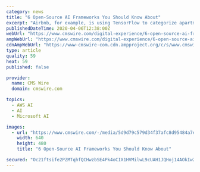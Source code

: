 ```yaml
---
category: news
title: "6 Open-Source AI Frameworks You Should Know About"
excerpt: "Airbnb, for example, is using TensorFlow to categorize apartment listing photos to ensure they accurately represent a particular space. Amazon recently open sourced Amazon SageMaker Neo, a feature of its machine learning platform, as a service offering. The newly released Neo-AI project code will enable AI developers to train machine learning ..."
publishedDateTime: 2020-04-06T12:38:00Z
webUrl: "https://www.cmswire.com/digital-experience/6-open-source-ai-frameworks-you-should-know-about/"
ampWebUrl: "https://www.cmswire.com/digital-experience/6-open-source-ai-frameworks-you-should-know-about/amp/"
cdnAmpWebUrl: "https://www-cmswire-com.cdn.ampproject.org/c/s/www.cmswire.com/digital-experience/6-open-source-ai-frameworks-you-should-know-about/amp/"
type: article
quality: 59
heat: 59
published: false

provider:
  name: CMS Wire
  domain: cmswire.com

topics:
  - AWS AI
  - AI
  - Microsoft AI

images:
  - url: "https://www.cmswire.com/-/media/5d9d79c579d34f37afc8d95484a7ebf5.ashx?mw=1024"
    width: 640
    height: 480
    title: "6 Open-Source AI Frameworks You Should Know About"

secured: "Oc21ftsife2PZMTqhfQCHwzbSE4Pk4oCIX1HVMilwL9cUAH1JQHoj14AOkIw2fBNjElinxqotMx6BNCJoVQl0t2TJYDO5FPZssJ1cZF2NxJcgeccxynbU/9W3BOZUE1wGY6uJeX7e4IJeCNlLR4IAAwn1UqQbYrFqvFWwi34F/pc5uYT1bpl7RttKRlH9ImaEFo631pBZHYoLlRNM4h+LGe7M+Lh4G0UU6aexby/fIdUIYZrYfBGxbNWW6Ww5lt98esYEYzyd3mlZE+ZyMaVf88G/SPbwo7RnpH5pkr2ilL+vWNVB2blM6I66mGSfO1/dWu2lHZDDHKznNA3m74ToPhS+yxpmeSXd2hR358NH2+Nn1f7QnUmkzJM/yIV/Jd3+OHDHAbw6mJLV8c35WaJynErd3so9jataY3sySpU3LtF/I90qghHN5qikHQnM8SBqM72Um2H60eAsSKPp3/JJzsFemcRlIU3uWMnY/OOwdQ=;pnJI0VnT7cLN6P0ogKzM+A=="
---
```


